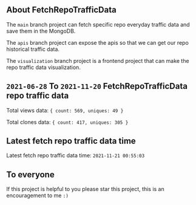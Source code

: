 ## About FetchRepoTrafficData

The `main` branch project can fetch specific repo everyday traffic data and save them in the MongoDB.

The `apis` branch project can expose the apis so that we can get our repo historical traffic data.

The `visualization` branch project is a frontend project that can make the repo traffic data visualization.

## `2021-06-28` To `2021-11-20` FetchRepoTrafficData repo traffic data

Total views data: `{ count: 569, uniques: 49 }`

Total clones data: `{ count: 417, uniques: 305 }`

## Latest fetch repo traffic data time

Latest fetch repo traffic data time: `2021-11-21 00:55:03`

## To everyone

If this project is helpful to you please star this project, this is an encouragement to me `:)`



